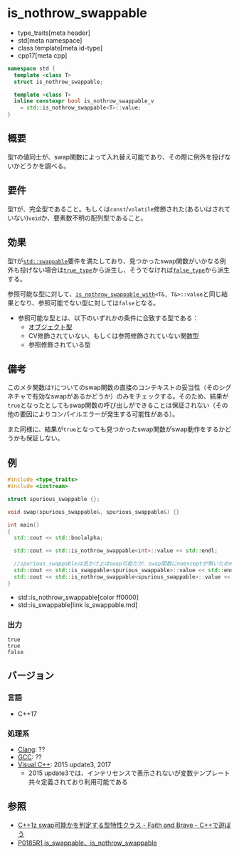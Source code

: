 # is_nothrow_swappable
* type_traits[meta header]
* std[meta namespace]
* class template[meta id-type]
* cpp17[meta cpp]

```cpp
namespace std {
  template <class T>
  struct is_nothrow_swappable;

  template <class T>
  inline constexpr bool is_nothrow_swappable_v
    = std::is_nothrow_swappable<T>::value;
}
```

## 概要
型`T`の値同士が、swap関数によって入れ替え可能であり、その際に例外を投げないかどうかを調べる。


## 要件
型`T`が、完全型であること。もしくは`const`/`volatile`修飾された(あるいはされていない)`void`か、要素数不明の配列型であること。


## 効果
型`T`が[`std::swappable`](/reference/concepts/swappable.md)要件を満たしており、見つかったswap関数がいかなる例外も投げない場合は[`true_type`](true_type.md)から派生し、そうでなければ[`false_type`](false_type.md)から派生する。

参照可能な型に対して、[`is_nothrow_swappable_with`](is_nothrow_swappable_with.md)`<T&, T&>::value`と同じ結果となり、参照可能でない型に対しては`false`となる。

- 参照可能な型とは、以下のいずれかの条件に合致する型である：
    - [オブジェクト型](is_object.md)
    - CV修飾されていない、もしくは参照修飾されていない関数型
    - 参照修飾されている型


## 備考
このメタ関数は`T`についてのswap関数の直接のコンテキストの妥当性（そのシグネチャで有効なswapがあるかどうか）のみをチェックする。そのため、結果が`true`となったとしてもswap関数の呼び出しができることは保証されない（その他の要因によりコンパイルエラーが発生する可能性がある）。

また同様に、結果が`true`となっても見つかったswap関数がswap動作をするかどうかも保証しない。


## 例

```cpp example
#include <type_traits>
#include <iostream>

struct spurious_swappable {};

void swap(spurious_swappable&, spurious_swappable&) {}

int main()
{
  std::cout << std::boolalpha;

  std::cout << std::is_nothrow_swappable<int>::value << std::endl;

  //spurious_swappableは見かけ上はswap可能だが、swap関数にnoexceptが無いためnothrow_swappableではない
  std::cout << std::is_swappable<spurious_swappable>::value << std::endl;
  std::cout << std::is_nothrow_swappable<spurious_swappable>::value << std::endl;
}
```
* std::is_nothrow_swappable[color ff0000]
* std::is_swappable[link is_swappable.md]

### 出力
```
true
true
false
```

## バージョン
### 言語
- C++17

### 処理系
- [Clang](/implementation.md#clang): ??
- [GCC](/implementation.md#gcc): ??
- [Visual C++](/implementation.md#visual_cpp): 2015 update3, 2017
	- 2015 update3では、インテリセンスで表示されないが変数テンプレート共々定義されており利用可能である

## 参照
- [C++1z swap可能かを判定する型特性クラス - Faith and Brave - C++で遊ぼう](https://faithandbrave.hateblo.jp/entry/2016/06/24/165526)
- [P0185R1 is_swappable、is_nothrow_swappable](http://www.open-std.org/jtc1/sc22/wg21/docs/papers/2016/p0185r1.html)
